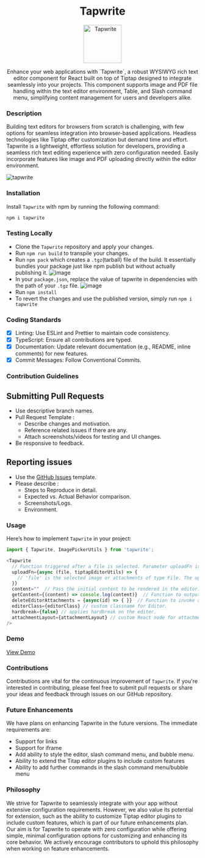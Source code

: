 <h1 align="center">Tapwrite</h1>
<p align="center">
<img width="100px" src="https://github-production-user-asset-6210df.s3.amazonaws.com/38468429/331266341-ae2abd1c-e1be-40ed-89f4-5d92296b92c1.png?X-Amz-Algorithm=AWS4-HMAC-SHA256&X-Amz-Credential=AKIAVCODYLSA53PQK4ZA%2F20240516%2Fus-east-1%2Fs3%2Faws4_request&X-Amz-Date=20240516T160306Z&X-Amz-Expires=300&X-Amz-Signature=8027eaf25899414cea88dc21091186c75144eb40418c986dab4e67cba11c5920&X-Amz-SignedHeaders=host&actor_id=38468429&key_id=0&repo_id=798623870" alt="Tapwrite">
</p>
<p align="center">
Enhance your web applications with `Tapwrite`, a robust WYSIWYG rich text editor component for React built on top of Tiptap designed to integrate seamlessly into your projects. This component supports image and PDF file handling within the text editor environment, Table, and Slash command menu, simplifying content management for users and developers alike. 
</p>

### Description
Building text editors for browsers from scratch is challenging, with few options for seamless integration into browser-based applications. Headless technologies like Tiptap offer customization but demand time and effort. Tapwrite is a lightweight, effortless solution for developers, providing a seamless rich text editing experience with zero configuration needed. Easily incorporate features like image and PDF uploading directly within the editor environment.

![tapwrite](https://github-production-user-asset-6210df.s3.amazonaws.com/38468429/331266752-59539467-32a6-4df0-bf70-e13a8c04c0f3.png?X-Amz-Algorithm=AWS4-HMAC-SHA256&X-Amz-Credential=AKIAVCODYLSA53PQK4ZA%2F20240516%2Fus-east-1%2Fs3%2Faws4_request&X-Amz-Date=20240516T160401Z&X-Amz-Expires=300&X-Amz-Signature=b54903d1e25dfcbf914349f6f7366224c7531bac4e61de1f63d1a8fe61fa85ad&X-Amz-SignedHeaders=host&actor_id=38468429&key_id=0&repo_id=798623870)


### Installation

Install `Tapwrite` with npm by running the following command:

```bash
npm i tapwrite
```

### Testing Locally

- Clone the `Tapwrite` repository and apply your changes.
- Run `npm run build` to transpile your changes.
- Run `npm pack` which creates a `.tgz`(tarball) file of the build. It essentially bundles your package just like npm publish but without actually publishing it.
   ![image](https://github.com/user-attachments/assets/9dcb0063-8867-44d3-85b2-b789d1582a49)
- In your `package.json`, replace the value of tapwrite in dependencies with the path of your `.tgz` file.
   ![image](https://github.com/user-attachments/assets/e45d483b-6556-42de-a561-84bc15ec86e5)
- Run `npm install`
- To revert the changes and use the published version, simply run `npm i tapwrite`
   

### Coding Standards 

- [x] Linting: Use ESLint and Prettier to maintain code consistency.
- [x] TypeScript: Ensure all contributions are typed.
- [x] Documentation: Update relevant documentation (e.g., README, inline comments) for new features.
- [x] Commit Messages: Follow Conventional Commits.

### Contribution Guidelines

## Submitting Pull Requests 

- Use descriptive branch names.
- Pull Request Template :
    - Describe changes and motivation.
    - Reference related issues if there are any.
    - Attach screenshots/videos for testing and UI changes.
- Be responsive to feedback.

## Reporting issues 

- Use the [GitHub Issues](https://github.com/pagevamp/tapwrite/issues) template.
- Please describe :
     - Steps to Reproduce in detail.
     - Expected vs. Actual Behavior comparison.
     - Screenshots/Logs.
     - Environment.



### Usage

Here’s how to implement `Tapwrite` in your project:

```javascript
import { Tapwrite, ImagePickerUtils } from 'tapwrite';

<Tapwrite
  // Function triggered after a file is selected. Parameter uploadFn is optional.
  uploadFn={async (file, tiptapEditorUtils) => {
    // 'file' is the selected image or attachments of type File. The uploadFn should return a url for src of the file. 
  }}
  content=""  // Pass the initial content to be rendered in the editor.
  getContent={(content) => console.log(content)}  // Function to output the current content of the editor.
  deleteEditorAttachments = {async(id) => { }}  // Function to invoke after deleting attachments/Images from the editor.
  editorClass={editorClass} // custom classname for Editor.
  hardbreak={false} // applies hardbreak on the editor.
  attachmentLayout={attachmentLayout} // custom React node for attachments.
/>
```

### Demo

[View Demo](https://github.com/pagevamp/tapwrite/assets/38468429/e2f6b2d4-8746-459d-a279-015a07cffdea)

### Contributions

Contributions are vital for the continuous improvement of `Tapwrite`. If you're interested in contributing, please feel free to submit pull requests or share your ideas and feedback through issues on our GitHub repository.

### Future Enhancements

We have plans on enhancing Tapwrite in the future versions. The immediate requirements are:

- Support for links 
- Support for iframe
- Add ability to style the editor, slash command menu, and bubble menu. 
- Ability to extend the Titap editor plugins to include custom features
- Ability to add further commands in the slash command menu/bubble menu

### Philosophy

We strive for Tapwrite to seamlessly integrate with your app without extensive configuration requirements. However, we also value its potential for extension, such as the ability to customize Tiptap editor plugins to include custom features, which is part of our future enhancements plan. Our aim is for Tapwrite to operate with zero configuration while offering simple, minimal configuration options for customizing and enhancing its core behavior. We actively encourage contributors to uphold this philosophy when working on feature enhancements.
